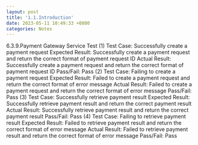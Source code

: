 ```yaml
---
layout: post
title: '1.1.Introduction'
date: 2023-05-11 10:49:33 +0800
categories: Notes
---
```


6.3.9.Payment Gateway Service Test
(1) Test Case: Successfully create a payment request
Expected Result: Successfully create a payment request and return the correct format of payment request ID
Actual Result: Successfully create a payment request and return the correct format of payment request ID
Pass/Fail: Pass
(2) Test Case: Failing to create a payment request
Expected Result: Failed to create a payment request and return the correct format of error message
Actual Result: Failed to create a payment request and return the correct format of error message
Pass/Fail: Pass
(3) Test Case: Successfully retrieve payment result
Expected Result: Successfully retrieve payment result and return the correct payment result
Actual Result: Successfully retrieve payment result and return the correct payment result
Pass/Fail: Pass
(4) Test Case: Failing to retrieve payment result
Expected Result: Failed to retrieve payment result and return the correct format of error message
Actual Result: Failed to retrieve payment result and return the correct format of error message
Pass/Fail: Pass
